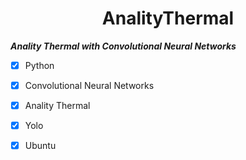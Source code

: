 <h1 align="center"> AnalityThermal </h1> 


***Anality Thermal with Convolutional Neural Networks***

- [x] Python
- [x] Convolutional Neural Networks
- [x] Anality Thermal
- [x] Yolo
- [x] Ubuntu

